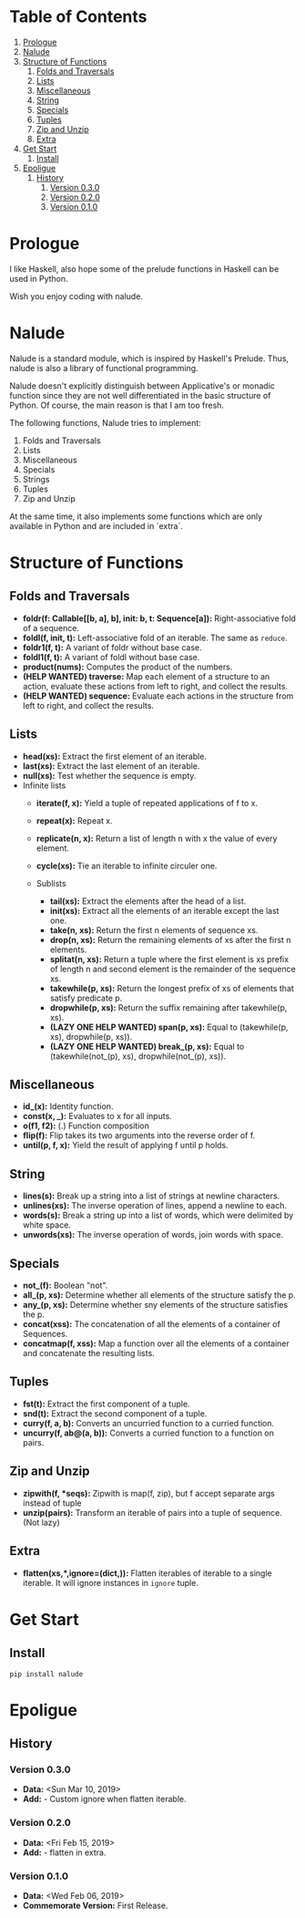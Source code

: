 # Table of Contents

1.  [Prologue](#org8b6bf34)
2.  [Nalude](#org0812938)
3.  [Structure of Functions](#org658c0e2)
    1.  [Folds and Traversals](#orgebe257d)
    2.  [Lists](#org8fd809b)
    3.  [Miscellaneous](#orgd3b3bf1)
    4.  [String](#org8147070)
    5.  [Specials](#org2de95e8)
    6.  [Tuples](#orge6105ca)
    7.  [Zip and Unzip](#orgcdca5f7)
    8.  [Extra](#org5b1da39)
4.  [Get Start](#orgccf98f8)
    1.  [Install](#org1d1b386)
5.  [Epoligue](#orgd300cef)
    1.  [History](#org1d83dae)
        1.  [Version 0.3.0](#orga174a69)
        2.  [Version 0.2.0](#orga9ce38e)
        3.  [Version 0.1.0](#orgad971e1)



<a id="org8b6bf34"></a>

# Prologue

I like Haskell, also hope some of the prelude functions in Haskell can be used in Python.

Wish you enjoy coding with nalude.


<a id="org0812938"></a>

# Nalude

Nalude is a standard module, which is inspired by Haskell's Prelude.  Thus, nalude is also a
library of functional programming.

Nalude doesn't explicitly distinguish between Applicative's or monadic function since they are not
well differentiated in the basic structure of Python.  Of course, the main reason is that I am too
fresh.

The following functions, Nalude tries to implement:

1.  Folds and Traversals
2.  Lists
3.  Miscellaneous
4.  Specials
5.  Strings
6.  Tuples
7.  Zip and Unzip

At the same time, it also implements some functions which are only available in Python and are
included in \`extra\`.


<a id="org658c0e2"></a>

# Structure of Functions


<a id="orgebe257d"></a>

## Folds and Traversals

-   **foldr(f: Callable[[b, a], b], init: b, t: Sequence[a]):** Right-associative fold of a sequence.
-   **foldl(f, init, t):** Left-associative fold of an iterable.  The same as `reduce`.
-   **foldr1(f, t):** A variant of foldr without base case.
-   **foldl1(f, t):** A variant of foldl without base case.
-   **product(nums):** Computes the product of the numbers.
-   **(HELP WANTED) traverse:** Map each element of a structure to an action, evaluate these actions
    from left to right, and collect the results.
-   **(HELP WANTED) sequence:** Evaluate each actions in the structure from left to right, and collect
    the results.


<a id="org8fd809b"></a>

## Lists

-   **head(xs):** Extract the first element of an iterable.
-   **last(xs):** Extract the last element of an iterable.
-   **null(xs):** Test whether the sequence is empty.
-   Infinite lists
    -   **iterate(f, x):** Yield a tuple of repeated applications of f to x.
    -   **repeat(x):** Repeat x.
    -   **replicate(n, x):** Return a list of length n with x the value of every element.
    -   **cycle(xs):** Tie an iterable to infinite circuler one.

    -   Sublists
        -   **tail(xs):** Extract the elements after the head of a list.
        -   **init(xs):** Extract all the elements of an iterable except the last one.
        -   **take(n, xs):** Return the first n elements of sequence xs.
        -   **drop(n, xs):** Return the remaining elements of xs after the first n elements.
        -   **splitat(n, xs):** Return a tuple where the first element is xs prefix of length n and
            second element is the remainder of the sequence xs.
        -   **takewhile(p, xs):** Return the longest prefix of xs of elements that satisfy predicate p.
        -   **dropwhile(p, xs):** Return the suffix remaining after takewhile(p, xs).
        -   **(LAZY ONE HELP WANTED) span(p, xs):** Equal to (takewhile(p, xs), dropwhile(p, xs)).
        -   **(LAZY ONE HELP WANTED) break\_(p, xs):** Equal to (takewhile(not\_(p), xs),
            dropwhile(not\_(p), xs)).


<a id="orgd3b3bf1"></a>

## Miscellaneous

-   **id\_(x):** Identity function.
-   **const(x, \_):** Evaluates to x for all inputs.
-   **o(f1, f2):** (.) Function composition
-   **flip(f):** Flip takes its two arguments into the reverse order of f.
-   **until(p, f, x):** Yield the result of applying f until p holds.


<a id="org8147070"></a>

## String

-   **lines(s):** Break up a string into a list of strings at newline characters.
-   **unlines(xs):** The inverse operation of lines, append a newline to each.
-   **words(s):** Break a string up into a list of words, which were delimited by white space.
-   **unwords(xs):** The inverse operation of words, join words with space.


<a id="org2de95e8"></a>

## Specials

-   **not\_(f):** Boolean "not".
-   **all\_(p, xs):** Determine whether all elements of the structure satisfy the p.
-   **any\_(p, xs):** Determine whether sny elements of the structure satisfies the p.
-   **concat(xss):** The concatenation of all the elements of a container of Sequences.
-   **concatmap(f, xss):** Map a function over all the elements of a container and concatenate the
    resulting lists.


<a id="orge6105ca"></a>

## Tuples

-   **fst(t):** Extract the first component of a tuple.
-   **snd(t):** Extract the second component of a tuple.
-   **curry(f, a, b):** Converts an uncurried function to a curried function.
-   **uncurry(f, ab@(a, b)):** Converts a curried function to a function on pairs.


<a id="orgcdca5f7"></a>

## Zip and Unzip

-   **zipwith(f, \*seqs):** Zipwith is map(f, zip), but f accept separate args instead of tuple
-   **unzip(pairs):** Transform an iterable of pairs into a tuple of sequence. (Not lazy)


<a id="org5b1da39"></a>

## Extra

-   **flatten(xs,\*,ignore=(dict,)):** Flatten iterables of iterable to a single iterable.  It will
    ignore instances in `ignore` tuple.


<a id="orgccf98f8"></a>

# Get Start


<a id="org1d1b386"></a>

## Install

    pip install nalude


<a id="orgd300cef"></a>

# Epoligue


<a id="org1d83dae"></a>

## History


<a id="orga174a69"></a>

### Version 0.3.0

-   **Data:** <span class="timestamp-wrapper"><span class="timestamp">&lt;Sun Mar 10, 2019&gt;</span></span>
-   **Add:** -   Custom ignore when flatten iterable.


<a id="orga9ce38e"></a>

### Version 0.2.0

-   **Data:** <span class="timestamp-wrapper"><span class="timestamp">&lt;Fri Feb 15, 2019&gt;</span></span>
-   **Add:** -   flatten in extra.


<a id="orgad971e1"></a>

### Version 0.1.0

-   **Data:** <span class="timestamp-wrapper"><span class="timestamp">&lt;Wed Feb 06, 2019&gt;</span></span>
-   **Commemorate Version:** First Release.
